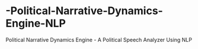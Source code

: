 # -Political-Narrative-Dynamics-Engine-NLP
 Political Narrative Dynamics Engine - A Political Speech Analyzer Using NLP
